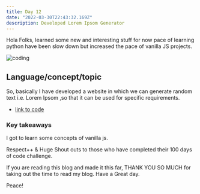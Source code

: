 ```yaml
---
title: Day 12
date: "2022-03-30T22:43:32.169Z"
description: Developed Lorem Ipsom Generator
---
```


Hola Folks, learned some new and interesting stuff for now pace of learning python have been slow down but increased the pace of vanilla JS projects.

![coding](./webdev.png)

## Language/concept/topic

So, basically I have developed a website in which we can generate random text i.e. Lorem Ipsom ,so that it can be used for specific requirements.

- [link to code](https://github.com/jay-2000/jsMiniProjects/tree/main/counter)



### Key takeaways

I got to learn some concepts of vanilla js.




Respect++ & Huge Shout outs to those who have completed their 100 days of code challenge.

If you are reading this blog and made it this far, THANK YOU SO MUCH for taking out the time to read my blog. Have a Great day.

Peace!